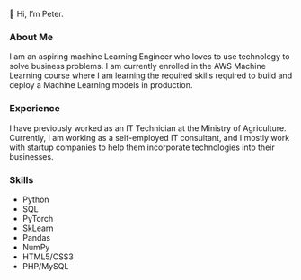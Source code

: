 👋 Hi, I’m Peter.

### About Me
I am an aspiring machine Learning Engineer who loves to use technology to solve business problems. 
I am currently enrolled in the AWS Machine Learning course where I am learning the required skills
required to build and deploy a Machine Learning models in production.

### Experience
I have previously worked as an IT Technician at the Ministry of Agriculture. Currently, I am working as a self-employed IT consultant, and I  mostly work with startup companies to help them incorporate technologies into their businesses.


### Skills

- Python
- SQL
- PyTorch
- SkLearn
- Pandas
- NumPy
- HTML5/CSS3
- PHP/MySQL

<!---
iampeterndumba/iampeterndumba is a ✨ special ✨ repository because its `README.md` (this file) appears on your GitHub profile.
You can click the Preview link to take a look at your changes.
--->
